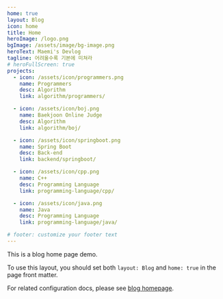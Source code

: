 ```yaml
---
home: true
layout: Blog
icon: home
title: Home
heroImage: /logo.png
bgImage: /assets/image/bg-image.png
heroText: Maemi's Devlog
tagline: 어려울수록 기본에 미쳐라
# heroFullScreen: true
projects:
  - icon: /assets/icon/programmers.png
    name: Programmers
    desc: Algorithm
    link: algorithm/programmers/

  - icon: /assets/icon/boj.png
    name: Baekjoon Online Judge
    desc: Algorithm
    link: algorithm/boj/

  - icon: /assets/icon/springboot.png
    name: Spring Boot
    desc: Back-end
    link: backend/springboot/

  - icon: /assets/icon/cpp.png
    name: C++
    desc: Programming Language
    link: programming-language/cpp/

  - icon: /assets/icon/java.png
    name: Java
    desc: Programming Language
    link: programming-language/java/

# footer: customize your footer text
---
```


This is a blog home page demo.

To use this layout, you should set both `layout: Blog` and `home: true` in the page front matter.

For related configuration docs, please see [blog homepage](https://vuepress-theme-hope.github.io/v2/guide/blog/home/).
